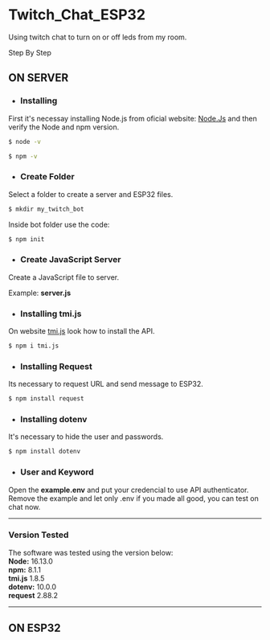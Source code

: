 # Twitch_Chat_ESP32
Using twitch chat to turn on or off leds from my room.

Step By Step

## ON SERVER

- ### Installing 

First it's necessay installing Node.js from oficial website: [Node.Js](https://nodejs.org/en/) and then verify the Node and npm version.

```bash
$ node -v 
```
```bash
$ npm -v 
```

- ### Create Folder
Select a folder to create a server and ESP32 files.

```bash
$ mkdir my_twitch_bot
```
Inside bot folder use the code:
```bash
$ npm init
```
- ### Create JavaScript Server

Create a JavaScript file to server.

Example:   <b>server.js </b>

- ### Installing tmi.js
On website [tmi.js](https://tmijs.com/) look how to install the API. 
```bash
$ npm i tmi.js
```

- ### Installing Request
Its necessary to request URL and send message to ESP32.
```bash
$ npm install request
```
- ### Installing dotenv
It's necessary to hide the user and passwords.
```bash
$ npm install dotenv
```
- ### User and Keyword
Open the <b>example.env</b> and put your credencial to use API authenticator. Remove the example and let only .env if you made all good, you can test on chat now.

---
### Version Tested
The software was tested  using the version below:    
<b>Node:</b> 16.13.0  
<b>npm:</b> 8.1.1  
<b>tmi.js</b> 1.8.5  
<b>dotenv:</b> 10.0.0  
<b>request</b> 2.88.2  

---

## ON ESP32
